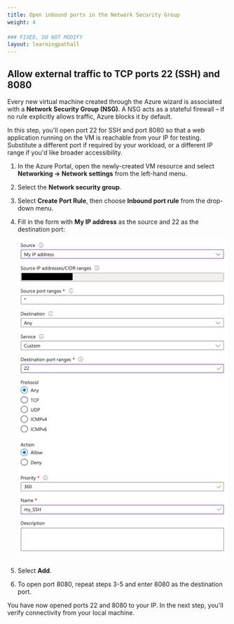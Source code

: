 ```yaml
---
title: Open inbound ports in the Network Security Group
weight: 4

### FIXED, DO NOT MODIFY
layout: learningpathall
---
```


## Allow external traffic to TCP ports 22 (SSH) and 8080

Every new virtual machine created through the Azure wizard is associated with a **Network Security Group (NSG)**. A NSG acts as a stateful firewall – if no rule explicitly allows traffic, Azure blocks it by default.

In this step, you'll open port 22 for SSH and port 8080 so that a web application running on the VM is reachable from your IP for testing. Substitute a different port if required by your workload, or a different IP range if you'd like broader accessibility.

1. In the Azure Portal, open the newly-created VM resource and select **Networking → Network settings** from the left-hand menu.
2. Select the **Network security group**.
3. Select **Create Port Rule**, then choose **Inbound port rule** from the drop-down menu.

4. Fill in the form with **My IP address** as the source and 22 as the destination port:

   ![Add inbound security rule with source of my IP and destination port 22#center](./images/create-nsg-rule.png "Create Port Rule form")

5. Select **Add**.

6. To open port 8080, repeat steps 3-5 and enter 8080 as the destination port.

You have now opened ports 22 and 8080 to your IP. In the next step, you'll verify connectivity from your local machine.
